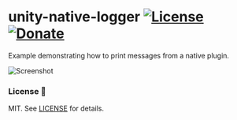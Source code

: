 unity-native-logger [![License](https://img.shields.io/badge/License-MIT-lightgrey.svg?style=flat)](http://mit-license.org) [![Donate](https://img.shields.io/badge/Donate-PayPal-green.svg)](https://www.paypal.me/andyduboc/5usd)
==========

Example demonstrating how to print messages from a native plugin.

![Screenshot](https://user-images.githubusercontent.com/31256170/56475827-011da680-645c-11e9-8185-6215717ec1db.png)

### License :pencil:

MIT. See [LICENSE](https://github.com/andydbc/unity-native-logger/blob/master/LICENSE) for details.
